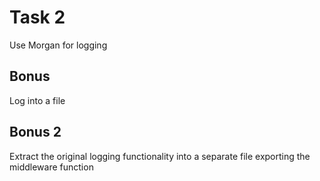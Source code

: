 # Task 2

Use Morgan for logging

## Bonus

Log into a file

## Bonus 2

Extract the original logging functionality into a separate file exporting the middleware function
